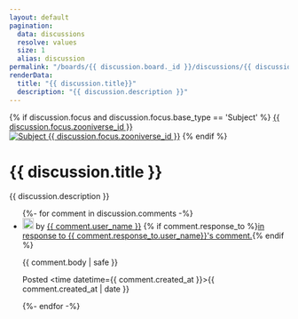 ```yaml
---
layout: default
pagination:
  data: discussions
  resolve: values
  size: 1
  alias: discussion
permalink: "/boards/{{ discussion.board._id }}/discussions/{{ discussion.zooniverse_id}}/"
renderData:
  title: "{{ discussion.title}}"
  description: "{{ discussion.description }}"
---
```

<div class="subject-page">
<div class="focus container">
{% if discussion.focus and discussion.focus.base_type == 'Subject' %}
<a href="/subjects/{{ discussion.focus.zooniverse_id }}">{{ discussion.focus.zooniverse_id }}</a>
<a href="/subjects/{{ discussion.focus.zooniverse_id }}"><img alt="Subject {{ discussion.focus.zooniverse_id }}" src={{ discussion.focus.location.standard }}></a>
{% endif %}
</div>
<div>
<h1>{{ discussion.title }}</h1>
<p>{{ discussion.description }}</p>
<ul class="container">
{%- for comment in discussion.comments -%}
<li id={{ comment._id }} class="comment">
<a href="/users/{{ comment.user_name }}"><img width=20 height=20 src="https://api.zooniverse.org/talk/avatars/{{ comment.user_zooniverse_id }}" class="avatar" alt="{{ comment.user_name }}"></a> by <a href="/users/{{ comment.user_name }}">{{ comment.user_name }}</a> {% if comment.response_to %}<a href="#{{ comment.response_to._id }}">in response to {{ comment.response_to.user_name}}'s comment.</a>{% endif %}

{{ comment.body | safe }}

Posted <time datetime={{ comment.created_at }}>{{ comment.created_at | date }}</time>
</li>
{%- endfor -%}
</ul>
</div>
</div>
